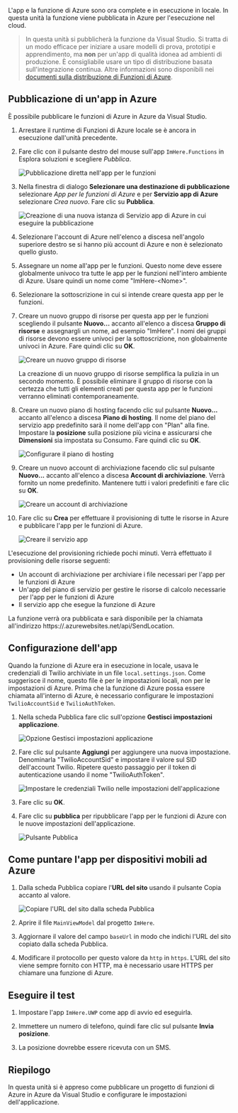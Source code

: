 L'app e la funzione di Azure sono ora complete e in esecuzione in locale. In questa unità la funzione viene pubblicata in Azure per l'esecuzione nel cloud.

> In questa unità si pubblicherà la funzione da Visual Studio. Si tratta di un modo efficace per iniziare a usare modelli di prova, prototipi e apprendimento, ma **non** per un'app di qualità idonea ad ambienti di produzione. È consigliabile usare un tipo di distribuzione basata sull'integrazione continua. Altre informazioni sono disponibili nei [documenti sulla distribuzione di Funzioni di Azure](https://docs.microsoft.com/azure/azure-functions/functions-continuous-deployment).
>

## <a name="publishing-your-app-to-azure"></a>Pubblicazione di un'app in Azure

È possibile pubblicare le funzioni di Azure in Azure da Visual Studio.

1. Arrestare il runtime di Funzioni di Azure locale se è ancora in esecuzione dall'unità precedente.

1. Fare clic con il pulsante destro del mouse sull'app `ImHere.Functions` in Esplora soluzioni e scegliere *Pubblica*.

    ![Pubblicazione diretta nell'app per le funzioni](../media-drafts/8-right-click-publish.png)

1. Nella finestra di dialogo **Selezionare una destinazione di pubblicazione** selezionare *App per le funzioni di Azure* e per **Servizio app di Azure** selezionare *Crea nuovo*. Fare clic su **Pubblica**.

    ![Creazione di una nuova istanza di Servizio app di Azure in cui eseguire la pubblicazione](../media-drafts/8-pick-publish-target.png)

1. Selezionare l'account di Azure nell'elenco a discesa nell'angolo superiore destro se si hanno più account di Azure e non è selezionato quello giusto.

1. Assegnare un nome all'app per le funzioni. Questo nome deve essere globalmente univoco tra tutte le app per le funzioni nell'intero ambiente di Azure. Usare quindi un nome come "ImHere-\<Nome\>".

1. Selezionare la sottoscrizione in cui si intende creare questa app per le funzioni.

1. Creare un nuovo gruppo di risorse per questa app per le funzioni scegliendo il pulsante **Nuovo...** accanto all'elenco a discesa **Gruppo di risorse** e assegnargli un nome, ad esempio "ImHere". I nomi dei gruppi di risorse devono essere univoci per la sottoscrizione, non globalmente univoci in Azure. Fare quindi clic su **OK**.

    ![Creare un nuovo gruppo di risorse](../media-drafts/8-create-new-resource-group.png)

   La creazione di un nuovo gruppo di risorse semplifica la pulizia in un secondo momento. È possibile eliminare il gruppo di risorse con la certezza che tutti gli elementi creati per questa app per le funzioni verranno eliminati contemporaneamente.

1. Creare un nuovo piano di hosting facendo clic sul pulsante **Nuovo...**  accanto all'elenco a discesa **Piano di hosting**. Il nome del piano del servizio app predefinito sarà il nome dell'app con "Plan" alla fine. Impostare la **posizione** sulla posizione più vicina e assicurarsi che **Dimensioni** sia impostata su Consumo. Fare quindi clic su **OK**.

    ![Configurare il piano di hosting](../media-drafts/8-configure-hosting-plan.png)

1. Creare un nuovo account di archiviazione facendo clic sul pulsante **Nuovo...** accanto all'elenco a discesa **Account di archiviazione**. Verrà fornito un nome predefinito. Mantenere tutti i valori predefiniti e fare clic su **OK**.

    ![Creare un account di archiviazione](../media-drafts/8-create-storage-account.png)

1. Fare clic su **Crea** per effettuare il provisioning di tutte le risorse in Azure e pubblicare l'app per le funzioni di Azure.

    ![Creare il servizio app](../media-drafts/8-create-app-service.png)

L'esecuzione del provisioning richiede pochi minuti. Verrà effettuato il provisioning delle risorse seguenti:

- Un account di archiviazione per archiviare i file necessari per l'app per le funzioni di Azure
- Un'app del piano di servizio per gestire le risorse di calcolo necessarie per l'app per le funzioni di Azure
- Il servizio app che esegue la funzione di Azure

La funzione verrà ora pubblicata e sarà disponibile per la chiamata all'indirizzo https://<nome-app>.azurewebsites.net/api/SendLocation.

## <a name="configuring-your-app"></a>Configurazione dell'app

Quando la funzione di Azure era in esecuzione in locale, usava le credenziali di Twilio archiviate in un file `local.settings.json`. Come suggerisce il nome, questo file è per le impostazioni locali, non per le impostazioni di Azure. Prima che la funzione di Azure possa essere chiamata all'interno di Azure, è necessario configurare le impostazioni `TwilioAccountSid` e `TwilioAuthToken`.

1. Nella scheda Pubblica fare clic sull'opzione **Gestisci impostazioni applicazione**.

    ![Opzione Gestisci impostazioni applicazione](../media-drafts/8-application-settings-option.png)

1. Fare clic sul pulsante **Aggiungi** per aggiungere una nuova impostazione. Denominarla "TwilioAccountSid" e impostare il valore sul SID dell'account Twilio. Ripetere questo passaggio per il token di autenticazione usando il nome "TwilioAuthToken".

    ![Impostare le credenziali Twilio nelle impostazioni dell'applicazione](../media-drafts/8-set-creds-in-app-settings.png)

1. Fare clic su **OK**.

1. Fare clic su **pubblica** per ripubblicare l'app per le funzioni di Azure con le nuove impostazioni dell'applicazione.

    ![Pulsante Pubblica](../media-drafts/8-publish-application-button.png)

## <a name="pointing-the-mobile-app-to-azure"></a>Come puntare l'app per dispositivi mobili ad Azure

1. Dalla scheda Pubblica copiare l'**URL del sito** usando il pulsante Copia accanto al valore.

    ![Copiare l'URL del sito dalla scheda Pubblica](../media-drafts/8-copy-site-url.png)

1. Aprire il file `MainViewModel` dal progetto `ImHere`.

1. Aggiornare il valore del campo `baseUrl` in modo che indichi l'URL del sito copiato dalla scheda Pubblica.

1. Modificare il protocollo per questo valore da `http` in `https`. L'URL del sito viene sempre fornito con HTTP, ma è necessario usare HTTPS per chiamare una funzione di Azure.

## <a name="test-it-out"></a>Eseguire il test

1. Impostare l'app `ImHere.UWP` come app di avvio ed eseguirla.

1. Immettere un numero di telefono, quindi fare clic sul pulsante **Invia posizione**.

1. La posizione dovrebbe essere ricevuta con un SMS.

## <a name="summary"></a>Riepilogo

In questa unità si è appreso come pubblicare un progetto di funzioni di Azure in Azure da Visual Studio e configurare le impostazioni dell'applicazione.